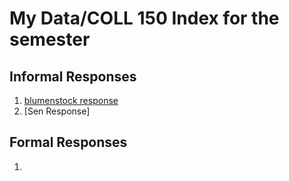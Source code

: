 # My Data/COLL 150 Index for the semester


## Informal Responses

1. [blumenstock response](https://aravindsurumpudi.github.io/FirstRepository/blomenstock.html)
2. [Sen Response]


## Formal Responses

1. 
